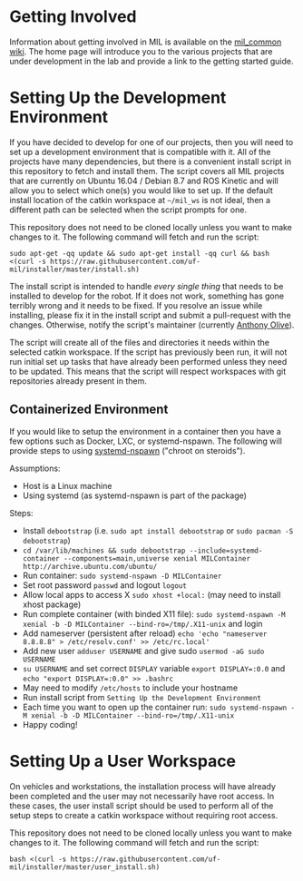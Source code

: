 # Getting Involved

Information about getting involved in MIL is available on the [mil_common wiki](https://github.com/uf-mil/mil_common/wiki). The home page will introduce you to the various projects that are under development in the lab and provide a link to the getting started guide.

# Setting Up the Development Environment

If you have decided to develop for one of our projects, then you will need to set up a development environment that is compatible with it. All of the projects have many dependencies, but there is a convenient install script in this repository to fetch and install them. The script covers all MIL projects that are currently on Ubuntu 16.04 / Debian 8.7 and ROS Kinetic and will allow you to select which one(s) you would like to set up. If the default install location of the catkin workspace at `~/mil_ws` is not ideal, then a different path can be selected when the script prompts for one.

This repository does not need to be cloned locally unless you want to make changes to it. The following command will fetch and run the script:

    sudo apt-get -qq update && sudo apt-get install -qq curl && bash <(curl -s https://raw.githubusercontent.com/uf-mil/installer/master/install.sh)

The install script is intended to handle *every single thing* that needs to be installed to develop for the robot. If it does not work, something has gone terribly wrong and it needs to be fixed. If you resolve an issue while installing, please fix it in the install script and submit a pull-request with the changes. Otherwise, notify the script's maintainer (currently [Anthony Olive](https://github.com/whispercoros)).

The script will create all of the files and directories it needs within the selected catkin workspace. If the script has previously been run, it will not run initial set up tasks that have already been performed unless they need to be updated. This means that the script will respect workspaces with git repositories already present in them.

## Containerized Environment

If you would like to setup the environment in a container then you have a few options such as Docker, LXC, or systemd-nspawn. The following will provide steps to using [systemd-nspawn](https://wiki.archlinux.org/index.php/systemd-nspawn#Create_a_Debian_or_Ubuntu_environment) ("chroot on steroids").

Assumptions:
* Host is a Linux machine
* Using systemd (as systemd-nspawn is part of the package)

Steps:
* Install `debootstrap` (i.e. `sudo apt install debootstrap` or `sudo pacman -S debootstrap`)
* `cd /var/lib/machines && sudo debootstrap --include=systemd-container --components=main,universe xenial MILContainer http://archive.ubuntu.com/ubuntu/`
* Run container: `sudo systemd-nspawn -D MILContainer`
* Set root password `passwd` and logout `logout`
* Allow local apps to access X `sudo xhost +local:` (may need to install xhost package)
* Run complete container (with binded X11 file): `sudo systemd-nspawn -M xenial -b -D MILContainer --bind-ro=/tmp/.X11-unix` and login
* Add nameserver (persistent after reload) `echo 'echo "nameserver 8.8.8.8" > /etc/resolv.conf' >> /etc/rc.local'`
* Add new user `adduser USERNAME` and give sudo `usermod -aG sudo USERNAME`
* `su USERNAME` and set correct `DISPLAY` variable `export DISPLAY=:0.0` and `echo "export DISPLAY=:0.0" >> .bashrc`
* May need to modify `/etc/hosts` to include your hostname
* Run install script from `Setting Up the Development Environment`
* Each time you want to open up the container run: `sudo systemd-nspawn -M xenial -b -D MILContainer --bind-ro=/tmp/.X11-unix`
* Happy coding!


# Setting Up a User Workspace
On vehicles and workstations, the installation process will have already been completed and the user may not necessarily have root access. In these cases, the user install script should be used to perform all of the setup steps to create a catkin workspace without requiring root access.

This repository does not need to be cloned locally unless you want to make changes to it. The following command will fetch and run the script:

    bash <(curl -s https://raw.githubusercontent.com/uf-mil/installer/master/user_install.sh)
